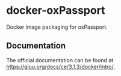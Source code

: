 # docker-oxPassport

Docker image packaging for oxPassport.

## Documentation

The official documentation can be found at https://gluu.org/docs/ce/3.1.3/docker/intro/.
